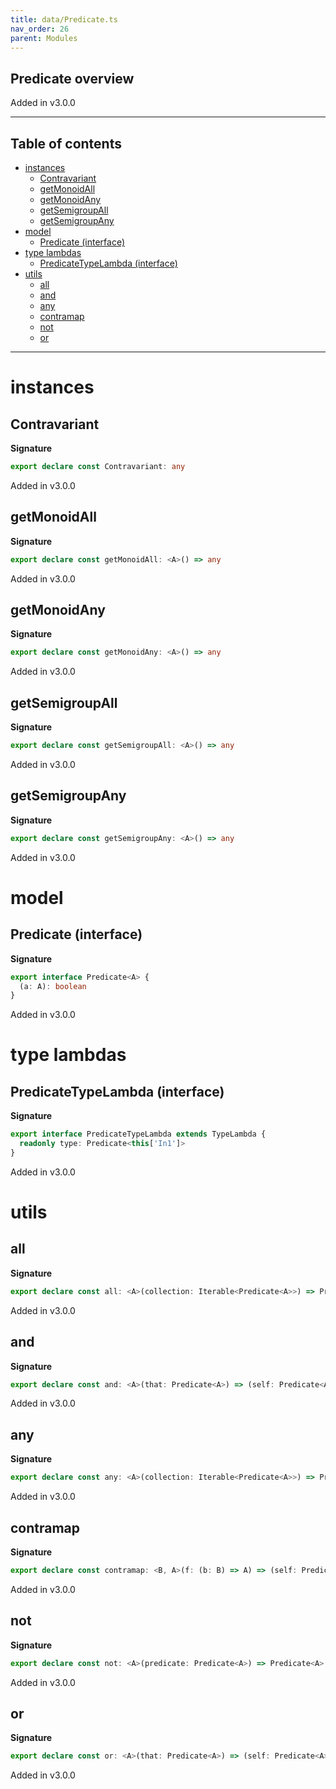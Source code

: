 ```yaml
---
title: data/Predicate.ts
nav_order: 26
parent: Modules
---
```


## Predicate overview

Added in v3.0.0

---

<h2 class="text-delta">Table of contents</h2>

- [instances](#instances)
  - [Contravariant](#contravariant)
  - [getMonoidAll](#getmonoidall)
  - [getMonoidAny](#getmonoidany)
  - [getSemigroupAll](#getsemigroupall)
  - [getSemigroupAny](#getsemigroupany)
- [model](#model)
  - [Predicate (interface)](#predicate-interface)
- [type lambdas](#type-lambdas)
  - [PredicateTypeLambda (interface)](#predicatetypelambda-interface)
- [utils](#utils)
  - [all](#all)
  - [and](#and)
  - [any](#any)
  - [contramap](#contramap)
  - [not](#not)
  - [or](#or)

---

# instances

## Contravariant

**Signature**

```ts
export declare const Contravariant: any
```

Added in v3.0.0

## getMonoidAll

**Signature**

```ts
export declare const getMonoidAll: <A>() => any
```

Added in v3.0.0

## getMonoidAny

**Signature**

```ts
export declare const getMonoidAny: <A>() => any
```

Added in v3.0.0

## getSemigroupAll

**Signature**

```ts
export declare const getSemigroupAll: <A>() => any
```

Added in v3.0.0

## getSemigroupAny

**Signature**

```ts
export declare const getSemigroupAny: <A>() => any
```

Added in v3.0.0

# model

## Predicate (interface)

**Signature**

```ts
export interface Predicate<A> {
  (a: A): boolean
}
```

Added in v3.0.0

# type lambdas

## PredicateTypeLambda (interface)

**Signature**

```ts
export interface PredicateTypeLambda extends TypeLambda {
  readonly type: Predicate<this['In1']>
}
```

Added in v3.0.0

# utils

## all

**Signature**

```ts
export declare const all: <A>(collection: Iterable<Predicate<A>>) => Predicate<A>
```

Added in v3.0.0

## and

**Signature**

```ts
export declare const and: <A>(that: Predicate<A>) => (self: Predicate<A>) => Predicate<A>
```

Added in v3.0.0

## any

**Signature**

```ts
export declare const any: <A>(collection: Iterable<Predicate<A>>) => Predicate<A>
```

Added in v3.0.0

## contramap

**Signature**

```ts
export declare const contramap: <B, A>(f: (b: B) => A) => (self: Predicate<A>) => Predicate<B>
```

Added in v3.0.0

## not

**Signature**

```ts
export declare const not: <A>(predicate: Predicate<A>) => Predicate<A>
```

Added in v3.0.0

## or

**Signature**

```ts
export declare const or: <A>(that: Predicate<A>) => (self: Predicate<A>) => Predicate<A>
```

Added in v3.0.0
